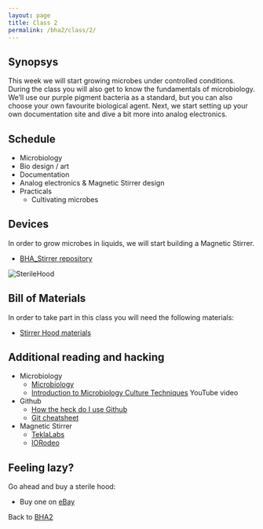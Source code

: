 ```yaml
---
layout: page
title: Class 2
permalink: /bha2/class/2/
---
```


## Synopsys

This week we will start growing microbes under controlled conditions. During the class you will also get to know the fundamentals of microbiology. We’ll use our purple pigment bacteria as a standard, but you can also choose your own favourite biological agent. Next, we start setting up your own documentation site and dive a bit more into analog electronics.

## Schedule

* Microbiology
* Bio design / art
* Documentation
* Analog electronics & Magnetic Stirrer design
* Practicals
  * Cultivating microbes

## Devices

In order to grow microbes in liquids, we will start building a Magnetic Stirrer.

* [BHA_Stirrer repository](https://github.com/BioHackAcademy/BHA_Stirrer)

![SterileHood](/biofactory/class/2/Stirrer.png)

## Bill of Materials

In order to take part in this class you will need the following materials:

* [Stirrer Hood materials](http://www.github.com/biohackacademy/BHA_Stirrer/BoM.md)

## Additional reading and hacking

* Microbiology
  * [Microbiology](http://education-portal.com/academy/course/microbiology-course.html)
  * [Introduction to Microbiology Culture Techniques](https://www.youtube.com/watch?v=Et1v8EQP10U) YouTube video
* Github
  * [How the heck do I use Github](http://lifehacker.com/5983680/how-the-heck-do-i-use-github)
  * [Git cheatsheet](http://rogerdudler.github.io/git-guide/)
* Magnetic Stirrer
  * [TeklaLabs](http://www.teklalabs.org/magnetic-stirrer/)
  * [IORodeo](http://www.iorodeo.com/content/desktop-stir-plate-kit)

## Feeling lazy?

Go ahead and buy a sterile hood:

* Buy one on [eBay](http://www.ebay.com/bhp/laminar-flow-hood)

Back to [BHA2](/bha2/)